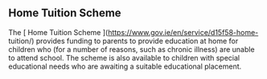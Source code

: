 ##  Home Tuition Scheme

The [ Home Tuition Scheme ](https://www.gov.ie/en/service/d15f58-home-
tuition/) provides funding to parents to provide education at home for
children who (for a number of reasons, such as chronic illness) are unable to
attend school. The scheme is also available to children with special
educational needs who are awaiting a suitable educational placement.
